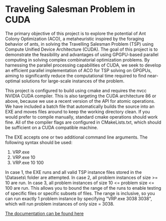 # Traveling Salesman Problem in CUDA
The primary objective of this project is to explore the potential of Ant Colony Optimization (ACO), a metaheuristic inspired by the foraging behavior of ants, in solving the Travelling Salesman Problem (TSP) using Compute Unified Device Architecture (CUDA). The goal of this project is to demonstrate the feasibility and advantages of using GPGPU-based parallel computing in solving complex combinatorial optimization problems.  By harnessing the parallel processing capabilities of CUDA, we seek to develop an efficient parallel implementation of ACO for TSP solving on GPGPUs, aiming to significantly reduce the computational time required to find near-optimal solutions for large-scale instances of the problem.

This project is configured to build using cmake and requires the nvcc NVIDIA CUDA compiler. This is also targeting the CUDA architecture 86 or above, because we use a recent version of the API for atomic operations. We have included a batch file that automatically builds the source into an EXE and moves files around to keep the working directory clean. If you would prefer to compile manually, standard cmake operations should work fine. All of the compiler flags are configured in CMakeLists.txt, which should be sufficient on a CUDA compatible machine.

The EXE accepts one or two additional command line arguments. The following syntax should be used:
1. VRP.exe
2. VRP.exe 10
3. VRP.exe 10 100

In case 1, the EXE runs and all valid TSP instance files stored in the \Datasets\ folder are attempted. In case 2, all problem instances of size >= 10 are run. In case 3, all problem instances of size 10 <= problem size <= 100 are run. This allows you to bound the range of the runs to enable testing of specific files or specific subsets of files. The range is inclusive, so you can run exactly 1 problem instance by specifying "VRP.exe 3038 3038", which will run problem instances of only size = 3038. 

[The documentation can be found here](https://astruthers2000.github.io/TravelingSalesmanProblem_CUDA/)
